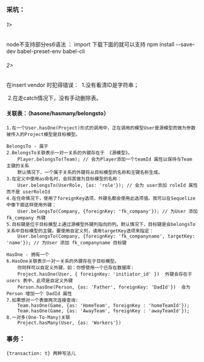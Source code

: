 ### 采坑：

###### 1>

node不支持部分es6语法 ： import 下载下面的就可以支持
npm install --save-dev babel-preset-env babel-cli

###### 2>

在insert vendor 时犯得错误：
​	1.没有看清ID是字符串；

​	2.在走catch情况下，没有手动删除表。



#### 关联表：（hasone/hasmany/belongsto）

```
1.在一个User.hasOne(Project)形式的调用中，正在调用的模型User是源模型而做为参数被传入的Project模型是目标模型。

BelongsTo - 属于
2.BelongsTo关联表示一对一关系的外键存在于 《源模型》。
    Player.belongsTo(Team); // 会为Player添加一个teamId 属性以保持与Team 主键的关系
    默认情况下，一个属于关系的外键将从目标模型的名称和主键名称生成。
3.在定义中使用as命名时，会将其做为目标模型的名称：
    User.belongsTo(UserRole, {as: 'role'}); // 会为 user添加 roleId 属性而不是 userRoleId
4.在任命情况下，使用了foreignKey选项，外键名都会使用此选项值。我可以在Sequelize 中像下面这样使用外键：
    User.belongsTo(Company, {foreignKey: 'fk_company'}); // 为User 添加fk_company 外键
5.目标键是位于目标模型上通过源模型外键列指向的列。默认情况下，目标键是会belongsTo关系中目标模型的主键。要使用自定义列，请用targetKey选项来指定：
    User.belongsTo(Company, {foreignKey: 'fk_companyname', targetKey: 'name'}); // 为User 添加 fk_companyname 目标键

HasOne - 拥有一个
6.HasOne关联表示一对一关系的外键存在于目标模型。
    你同样可以自定义外键，如：你想使用一个已存在数据库:
    Project.hasOne(User, { foreignKey: 'initiator_id' })  外键会存在于users 表中，此项是自定义外键
    Person.hasOne(Person, {as: 'Father', foreignKey: 'DadId'})  会为Person 增加一个 DadId 属性
7.如果想对一个表做两次连接查询:
    Team.hasOne(Game, {as: 'HomeTeam', foreignKey : 'homeTeamId'});
    Team.hasOne(Game, {as: 'AwayTeam', foreignKey : 'awayTeamId'});
8.一对多(One-To-Many)关联
    Project.hasMany(User, {as: 'Workers'})
```

### 事务：

```
{transaction: t} 两种写法儿
```

